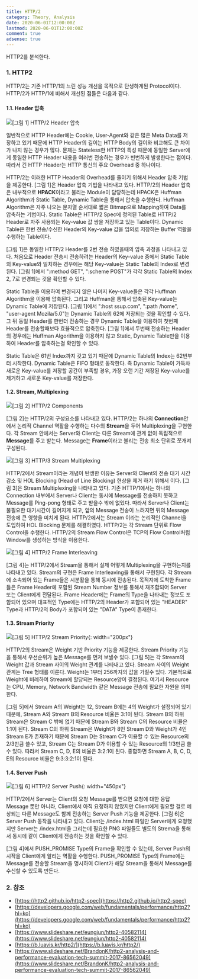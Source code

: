 ```yaml
---
title: HTTP/2
category: Theory, Analysis
date: 2020-06-01T12:00:00Z
lastmod: 2020-06-01T12:00:00Z
comment: true
adsense: true
---
```


HTTP2를 분석한다.

### 1. HTTP2

HTTP/2는 기존 HTTP/1의 느린 성능 개선을 목적으로 탄생하게된 Protocol이다. HTTP/2가 HTTP/1에 비해서 개선된 점들은 다음과 같다.

#### 1.1. Header 압축

![[그림 1] HTTP/2 Header 압축]({{site.baseurl}}/images/theory_analysis/HTTP2/HTTP2_Header_Compression.PNG)

일반적으로 HTTP Header에는 Cookie, User-Agent와 같은 많은 Meta Data를 저장하고 있기 때문에 HTTP Header의 길이는 HTTP Body의 길이와 비교해도 큰 차이가 나지 않는 경우가 많다. 문제는 Stateless한 HTTP의 특성 때문에 동일한 Server에게 동일한 HTTP Header 내용을 여러번 전송하는 경우가 빈번하게 발생한다는 점이다. 따라서 긴 HTTP Header는 HTTP 통신의 주요 Overhead 중 하나이다.

HTTP/2는 이러한 HTTP Header의 Overhead를 줄이기 위해서 Header 압축 기법을 제공한다. [그림 1]은 Header 압축 기법을 나타내고 있다. HTTP/2의 Header 압축은 내부적으로 **HPACK**이라고 불리는 Module이 담당하는데 HPACK은 Huffman Algorithm과 Static Table, Dynamic Table을 통해서 압축을 수행한다. Huffman Algorithm은 자주 나오는 문자열 순서대로 짧은 Bitmap으로 Mapping하여 Data를 압축하는 기법이다. Static Table은 HTTP/2 Spec에 정의된 Table로 HTTP/2 Header로 자주 사용되는 Key-value 값 쌍을 저장하고 있는 Table이다. Dynamic Table은 한번 전송/수신한 Header의 Key-value 값을 임의로 저장하는 Buffer 역활을 수행하는 Table이다.

[그림 1]은 동일한 HTTP/2 Header를 2번 전송 하였을때의 압축 과정을 나타내고 있다. 처음으로 Header 전송시 전송하려는 Header의 Key-value 중에서 Static Table의 Key-value와 일치하는 경우에는 해당 Key-value는 Static Table의 Index로 변경된다. [그림 1]에서 ":method GET", ":scheme POST"가 각각 Static Table의 Index 2, 7로 변경되는 것을 확인할 수 있다.

Static Table을 이용하여 변경되지 않은 나머지 Key-value들은 각각 Huffman Algorithm을 이용해 압축된다. 그리고 Huffman을 통해서 압축된 Key-value는 Dynamic Table에 저장된다. [그림 1]에서 ":host ssup.com", ":path /home", "user-agent Mozila/5.0"는 Dynamic Table의 62에 저장되는 것을 확인할 수 있다. 그 뒤 동일 Header를 한번더 전송하는 경우 Dynamic Table을 이용하여 첫번째 Header를 전송할때보다 효율적으로 압축한다. [그림 1]에서 두번째 전송하는 Header의 경우에는 Huffman Algorithm을 이용하지 않고 Static, Dynamic Table만을 이용하여 Header를 압축하는걸 확인할 수 있다.

Static Table은 61번 Index까지 갖고 있기 때문에 Dynamic Table의 Index는 62번부터 시작한다. Dynamic Table은 FIFO 형태로 동작한다. 즉 Dynamic Table이 가득차 새로운 Key-value를 저장할 공간이 부족할 경우, 가장 오랜 기간 저장된 Key-value를 제거하고 새로운 Key-value를 저장한다.

#### 1.2. Stream, Multiplexing

![[그림 2] HTTP/2 Components]({{site.baseurl}}/images/theory_analysis/HTTP2/HTTP2_Components.PNG)

[그림 2]는 HTTP/2의 구성요소를 나타내고 있다. HTTP/2는 하나의 **Connection**안에서 논리적 Channel 역활을 수행하는 다수의 **Stream**을 두어 Multiplexing을 구현한다. 각 Stream 안에서는 Server와 Client는 다른 Stream에 관계 없이 독립적으로 **Message**를 주고 받는다. Message는 **Frame**이라고 불리는 전송 최소 단위로 쪼개져 구성된다.

![[그림 3] HTTP/3 Stream Multiplexing]({{site.baseurl}}/images/theory_analysis/HTTP2/HTTP2_Stream_Multiplexing.PNG)

HTTP/2에서 Stream이라는 개념이 탄생한 이유는 Server와 Client의 전송 대기 시간 감소 및 HOL Blocking (Head of Line Blocking) 현상을 제거 하기 위해서 이다. [그림 3]은 Stream Multiplexing을 나타내고 있다. 기존 HTTP/1에서는 하나의 Connection 내부에서 Server나 Client는 동시에 Message를 전송하지 못하고 Message를 Ping-pong 형태로 주고 받을수 밖에 없었다. 따라서 Server나 Client는 불필요한 대기시간이 길어지게 되고, 앞의 Message 전송이 느려지면 뒤의 Message 전송에 큰 영향을 미치게 된다. HTTP/2에서는 Stream 이라는 논리적인 Channel을 도입하여 HOL Blocking 문제를 해결하였다. HTTP/2는 각 Stream 단위로 Flow Control을 수행한다. HTTP/2의 Stream Flow Control은 TCP의 Flow Control처럼 Window를 생성하는 방식을 이용한다.

![[그림 4] HTTP/2 Frame Interleaving]({{site.baseurl}}/images/theory_analysis/HTTP2/HTTP2_Frame_interleaving.PNG)

[그림 4]는 HTTP/2에서 Stream을 통해서 실제 어떻게 Multiplexing을 구현하는지를 나타내고 있다. Stream의 구현은 Frame Interleaving을 통해서 구현된다. 각 Stream에 소속되어 있는 Frame들은 시분활을 통해 동시에 전송된다. 목적지에 도착한 Frame들은 Frame Header에 포함된 Stream Number 정보를 통해서 재조합되어 Server 또는 Client에게 전달된다. Frame Header에는 Frame의 Type을 나타내는 정보도 포함되어 있으며 대표적인 Type에는 HTTP/2의 Header가 포함되어 있는 "HEADER" Type과 HTTP/2의 Body가 포함되어 있는 "DATA" Type이 존재한다.

#### 1.3. Stream Priority

![[그림 5] HTTP/2 Stream Priority]({{site.baseurl}}/images/theory_analysis/HTTP2/HTTP2_Stream_Priority.PNG){: width="200px"}

HTTP/2의 Stream은 Weight 기반 Priority 기능을 제공한다. Stream Priority 기능을 통해서 우선순위가 높은 Message를 먼저 보낼수 있다. [그림 5]는 각 Stream의 Weight 값과 Stream 사이의 Weight 관계를 나타내고 있다. Stream 사이의 Weight 관계는 Tree 형태를 이룬다. Weight는 1부터 256까지의 값을 가질수 있다. 기본적으로 Weight에 비례하여 Stream에 할당되는 Resource양이 결정된다. 여기서 Resource는 CPU, Memory, Network Bandwidth 같은 Message 전송에 필요한 자원을 의미한다.

[그림 5]에서 Stream A의 Weight는 12, Stream B에는 4의 Weight가 설정되어 있기 때문에, Stream A와 Stream B의 Resource 비율은 3:1이 된다. Stream B의 하위 Stream은 Stream C 밖에 없기 때문에 Stream B와 Stream C의 Resource 비율은 1:1이 된다. Stream C의 하위 Stream은 Weight가 8인 Stream D와 Weight가 4인 Stream E가 존재하기 때문에 Stream D는 Stream C가 이용할 수 있는 Resource의 2/3만큼 쓸수 있고, Stream C는 Stream D가 이용할 수 있는 Resource의 1/3만큼 쓸수 있다. 따라서 Stream C, D, E의 비율은 3:2:1이 된다. 종합하면 Stream A, B, C, D, E의 Resource 비율은 9:3:3:2:1이 된다.

#### 1.4. Server Push

![[그림 6] HTTP/2 Server Push]({{site.baseurl}}/images/theory_analysis/HTTP2/HTTP2_Server_Push.PNG){: width="450px"}

HTTP/2에서 Server는 Client의 요청 Message를 받으면 요청에 대한 응답 Message 뿐만 아니라, Client에서 아직 요청하지 않았지만 Client에게 필요할 걸로 예상되는 다른 Message도 함께 전송하는 Server Push 기능을 제공한다. [그림 6]은 Server Push 동작을 나타내고 있다. Client는 /index.html 파일만 Server에게 요청했지만 Server는 /index.html을 그리는데 필요한 PNG 파일들도 별도의 Strema을 통해서 동시에 같이 Client에게 전송하는 것을 확인할 수 있다.

[그림 4]에서 PUSH_PROMISE Type의 Frame을 확인할 수 있는데, Server Push의 시작을 Client에게 알리는 역활을 수행한다. PUSH_PROMISE Type의 Frame에는 Message를 전송할 Stream을 명시하여 Client가 해당 Stream을 통해서 Message를 수신할 수 있도록 만든다.

### 2. 참조

* [https://http2.github.io/http2-spec](https://http2.github.io/http2-spec)
* [https://developers.google.com/web/fundamentals/performance/http2?hl=ko](https://developers.google.com/web/fundamentals/performance/http2?hl=ko)
* [https://www.slideshare.net/eungjun/http2-40582114](https://www.slideshare.net/eungjun/http2-40582114)
* [https://b.luavis.kr/http2/](https://b.luavis.kr/http2/)
* [https://www.slideshare.net/BrandonK/http2-analysis-and-performance-evaluation-tech-summit-2017-86562049](https://www.slideshare.net/BrandonK/http2-analysis-and-performance-evaluation-tech-summit-2017-86562049)